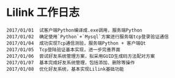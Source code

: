 ﻿# Lilink 工作日志

    2017/01/01  试客户端Python编译成.exe调用，服务端Python
    2017/01/02  确定使用`Python`+`Mysql`方案进行服务端tcp登录验证通信
    2017/01/04  成功实现Tcp通信测验，服务端Python + 客户端Qt
    2017/01/05  Tcp登陆验证基本实现，进一步完善界面
    2017/01/06  尝试好友系统管理方案，拟采用GUID生成码方法配对方案
    2017/01/07  基本完成好友系统管理，包括添加、删除等操作
    2017/01/08  优化好友系统，基本实现Lilink基础功能